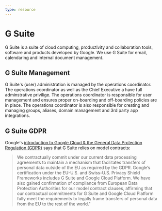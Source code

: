 ```yaml
---
type: resource
---
```


# G Suite

G Suite is a suite of cloud computing, productivity and collaboration tools, software and products developed by Google.
We use G Suite for email, calendaring and internal document management.

## G Suite Management

G Suite's (user) administration is managed by the operations coordinator. The operations coordinator as well as the Chief Executive a have full adminstrative privilige. The operations coordinator is responsible for user management and ensures proper on-boarding and off-boarding policies are in place. The operations coordinator is also responsible for creating and managing groups, aliases, domain management and 3rd party app integrations.

## G Suite GDPR

Google's [introduction to Google Cloud & the General Data Protection Regulation (GDPR)](https://cloud.google.com/security/gdpr/) says that G Suite
relies on model contracts:

> We contractually commit under our current data processing agreements to maintain a mechanism that facilitates transfers of personal data
outside of the EU as required by the GDPR. Google’s certification under the EU-U.S. and Swiss-U.S. Privacy Shield Frameworks includes G Suite
and Google Cloud Platform. We have also gained confirmation of compliance from European Data Protection Authorities for our model contract clauses,
affirming that our contractual commitments for G Suite and Google Cloud Platform fully meet the requirements to legally frame transfers of personal data from the EU to the rest of the world."
